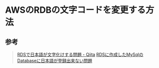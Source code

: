 # AWSのRDBの文字コードを変更する方法

## 参考

> [RDSで日本語が文字化けする問題 - Qiita](https://qiita.com/reoy/items/e355debf1e2b2abd703b)
> [RDSに作成したMySqlのDatabaseに日本語が登録出来ない問題](https://qiita.com/kijitora-neko/items/aab58b4c1f684353e075)
